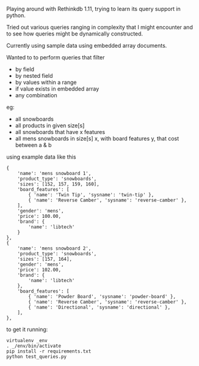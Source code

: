 Playing around with Rethinkdb 1.11, trying to learn its query support in python. 

Tried out various queries ranging in complexity that I might encounter and to see how queries might be dynamically constructed.

Currently using sample data using embedded array documents. 

Wanted to to perform queries that filter
* by field
* by nested field
* by values within a range
* if value exists in embedded array
* any combination

eg:

* all snowboards
* all products in given size[s]
* all snowboards that have x features
* all mens snowboards in size[s] x, with board features y, that cost between a & b

using example data like this
```
{
    'name': 'mens snowboard 1',
    'product_type': 'snowboards',
    'sizes': [152, 157, 159, 160],
    'board_features': [
        { 'name': 'Twin Tip', 'sysname': 'twin-tip' },
        { 'name': 'Reverse Camber', 'sysname': 'reverse-camber' },
    ],
    'gender': 'mens',
    'price': 100.00,
    'brand': {
        'name': 'libtech'
    }
},    
{
    'name': 'mens snowboard 2',
    'product_type': 'snowboards',
    'sizes': [157, 164],
    'gender': 'mens',
    'price': 102.00,
    'brand': {
        'name': 'libtech'
    },
    'board_features': [
        { 'name': 'Powder Board', 'sysname': 'powder-board' },
        { 'name': 'Reverse Camber', 'sysname': 'reverse-camber' },
        { 'name': 'Directional', 'sysname': 'directional' },
    ],
}, 
```

to get it running:

```
virtualenv _env
. _/env/bin/activate
pip install -r requirements.txt 
python test_queries.py
```


